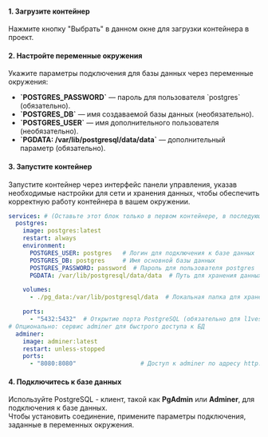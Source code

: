 #### 1. Загрузите контейнер
Нажмите кнопку "Выбрать" в данном окне для загрузки контейнера в проект.

#### 2. Настройте переменные окружения
Укажите параметры подключения для базы данных через переменные окружения:

- **\`POSTGRES_PASSWORD\`** — пароль для пользователя \`postgres\` (обязательно).
- **\`POSTGRES_DB\`** — имя создаваемой базы данных (необязательно).
- **\`POSTGRES_USER\`** — имя дополнительного пользователя (необязательно).
- **\`PGDATA: /var/lib/postgresql/data/data\`** — дополнительный параметр (обязательно).

#### 3. Запустите контейнер
Запустите контейнер через интерфейс панели управления, указав необходимые настройки для сети и хранения данных, чтобы обеспечить корректную работу контейнера в вашем окружении.

```yaml
services: # (Оставьте этот блок только в первом контейнере, в последующих – подключайтесь к уже запущенному сервису)
  postgres:
    image: postgres:latest
    restart: always
    environment:
      POSTGRES_USER: postgres   # Логин для подключения к базе данных
      POSTGRES_DB: postgres     # Имя основной базы данных
      POSTGRES_PASSWORD: password  # Пароль для пользователя postgres
      PGDATA: /var/lib/postgresql/data/data  # Путь для хранения данных внутри контейнера (обязательно для l1vestack)

    volumes:
      - ./pg_data:/var/lib/postgresql/data  # Локальная папка для хранения данных PostgreSQL (сохранение при перезапуске - обязательно для l1vestack)

    ports:
      - "5432:5432"  # Открытие порта PostgreSQL (обязательно для l1vestack - не рекомендуется подключать публичный адрес )
# Опционально: сервис adminer для быстрого доступа к БД
  adminer:
    image: adminer:latest
    restart: unless-stopped
    ports:
      - "8080:8080"                  # Доступ к adminer по адресу http://localhost:8080
```
#### 4. Подключитесь к базе данных
Используйте PostgreSQL - клиент, такой как **PgAdmin** или **Adminer**, для подключения к базе данных.  
Чтобы установить соединение, примените параметры подключения, заданные в переменных окружения.